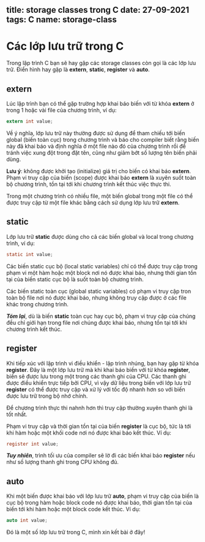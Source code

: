 title: storage classes trong C
date: 27-09-2021
tags: C
name: storage-class
-----------------------

# Các lớp lưu trữ trong C

Trong lập trình C bạn sẽ hay gặp các storage classes còn gọi là các lớp lưu trữ. Điển hình hay gặp là **extern**, **static**, **register** và **auto**.

## extern

Lúc lập trình bạn có thể gặp trường hợp khai báo biến với từ khóa **extern** ở trong 1 hoặc vài file của chương trình, ví dụ:

```c
extern int value;
```

Về ý nghĩa, lớp lưu trữ này thường được sử dụng để tham chiếu tới biến global (biến toàn cục) trong chương trình và báo cho compiler biết rằng biến này đã khai báo và định nghĩa ở một file nào đó của chương trình rồi để tránh việc xung đột trong đặt tên, cũng như giảm bớt số lượng tên biến phải dùng.

**Lưu ý**: không được khởi tạo (initialize) giá trị cho biến có khai báo **extern**. Phạm vi truy cập của biến (scope) được khai báo **extern** là xuyên suốt toàn bộ chương trình, tồn tại tới khi chương trình kết thúc việc thực thi.

Trong một chương trình có nhiều file, một biến global trong một file có thể được truy cập từ một file khác bằng cách sử dụng lớp lưu trữ **extern**.

## static

Lớp lưu trữ **static** được dùng cho cả các biến global và local trong chương trình, ví dụ:

```c
static int value;
```

Các biến static cục bộ (local static variables) chỉ có thể được truy cập trong phạm vi một hàm hoặc một block nơi nó được khai báo, nhưng thời gian tồn tại của  biến static cục bộ là suốt toàn bộ chương trình.

Các biến static toàn cục (global static variables) có phạm vi truy cập tron toàn bộ file nơi nó được khai báo, nhưng không truy cập được ở các file khác trong chương trình.

***Tóm lại***, dù là biến **static** toàn cục hay cục bộ, phạm vi truy cập của chúng đều chỉ giới hạn trong file nơi chúng được khai báo, nhưng tồn tại tới khi chương trình kết thúc.

## register

Khi tiếp xúc với lập trình vi điều khiển - lập trình nhúng, bạn hay gặp từ khóa **register**. Đây là một lớp lưu trữ mà khi khai báo biến với từ khóa **register**, biến sẽ được lưu trong một trong các thanh ghi của CPU. Các thanh ghi được điều khiển trực tiếp bởi CPU, vì vậy dữ liệu trong biến với lớp lưu trữ **register** có thể được truy cập và xử lý với tốc độ nhanh hơn so với biến được lưu trữ trong bộ nhớ chính.

Để chương trình thực thi nahnh hơn thì truy cập thường xuyên thanh ghi là tốt nhất.

Phạm vi truy cập và thời gian tồn tại của biến **register** là cục bộ, tức là tới khi hàm hoặc một khối code nơi nó được khai báo kết thúc. Ví dụ:

```c
register int value;
```

***Tuy nhiên***, trình tối ưu của compiler sẽ lờ đi các biến khai báo **register** nếu như số lượng thanh ghi trong CPU không đủ.

## auto

Khi một biến được khai báo với lớp lưu trữ **auto**, phạm vi truy cập của biến là cục bộ trong hàm hoặc block code nó được khai báo, thời gian tồn tại của biến tới khi hàm hoặc một block code kết thúc. Ví dụ:

```c
auto int value;
```

Đó là một số lớp lưu trữ trong C, mình xin kết bài ở đây!

